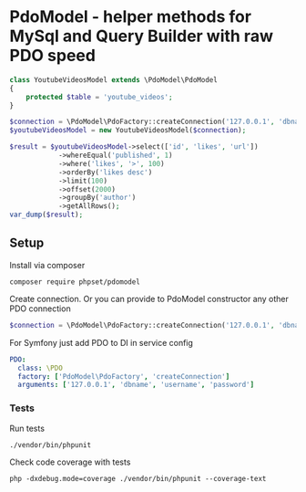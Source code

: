 # PdoModel - helper methods for MySql and Query Builder with raw PDO speed
```php
class YoutubeVideosModel extends \PdoModel\PdoModel
{
    protected $table = 'youtube_videos';
}

$connection = \PdoModel\PdoFactory::createConnection('127.0.0.1', 'dbname', 'username', 'password');
$youtubeVideosModel = new YoutubeVideosModel($connection);

$result = $youtubeVideosModel->select(['id', 'likes', 'url'])
            ->whereEqual('published', 1)
            ->where('likes', '>', 100)
            ->orderBy('likes desc')
            ->limit(100)
            ->offset(2000)
            ->groupBy('author')
            ->getAllRows();
var_dump($result);
```

## Setup
Install via composer
```shell
composer require phpset/pdomodel
```

Create connection. Or you can provide to PdoModel constructor any other PDO connection
```php
$connection = \PdoModel\PdoFactory::createConnection('127.0.0.1', 'dbname', 'username', 'password');
```

For Symfony just add PDO to DI in service config
```yaml
PDO:
  class: \PDO
  factory: ['PdoModel\PdoFactory', 'createConnection']
  arguments: ['127.0.0.1', 'dbname', 'username', 'password']
```

### Tests
Run tests
```shell
./vendor/bin/phpunit
```
Check code coverage with tests
```shell
php -dxdebug.mode=coverage ./vendor/bin/phpunit --coverage-text
```

